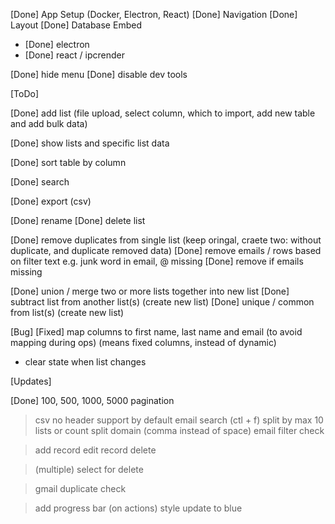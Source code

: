 [Done] App Setup (Docker, Electron, React)
[Done] Navigation
[Done] Layout
[Done] Database Embed
- [Done] electron
- [Done] react  / ipcrender

[Done] hide menu
[Done] disable dev tools

[ToDo]

[Done] add list (file upload, select column, which to import, add new table and add bulk data)

[Done] show lists and specific list data

[Done] sort table by column

[Done] search

[Done] export (csv)

[Done] rename
[Done] delete list

[Done] remove duplicates from single list (keep oringal, craete two: without duplicate, and duplicate removed data)
[Done] remove emails / rows based on filter text e.g. junk word in email, @ missing
[Done] remove if emails missing

[Done] union / merge two or more lists together into new list
[Done] subtract list from another list(s) (create new list)
[Done] unique / common from list(s) (create new list)

[Bug]
[Fixed] map columns to first name, last name and email (to avoid mapping during ops) (means fixed columns, instead of dynamic)
- clear state when list changes

[Updates]

[Done] 100, 500, 1000, 5000 pagination
> csv no header support
> by default email search (ctl + f)
> split by max 10 lists or count
> split domain (comma instead of space)
> email filter check

> add record
> edit record
> delete

> (multiple) select for delete

> gmail duplicate check

> add progress bar (on actions)
> style update to blue